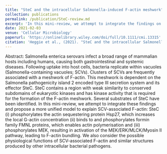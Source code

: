```yaml
---
title: "SteC and the intracellular Salmonella-induced F-actin meshwork"
collection: publications
permalink: /publication/SteC-review.md
excerpt: 'In this mini-review, we attempt to integrate the findings on the _Salmonella_ effector SteC and propose a more unified model to explain SCV-associated F-actin.'
date: 2021-02-03
venue: 'Cellular Microbiology'
paperurl: 'https://onlinelibrary.wiley.com/doi/full/10.1111/cmi.13315'
citation: 'Heggie et al., (2021). "SteC and the intracellular Salmonella-induced F-actin meshwork"; <i>Cellular Microbiology<i> '
---
```


Abstract:
Salmonella enterica serovars infect a broad range of mammalian hosts including humans, causing both gastrointestinal and systemic diseases. Following uptake into host cells, bacteria replicate within vacuoles (Salmonella-containing vacuoles; SCVs). Clusters of SCVs are frequently associated with a meshwork of F-actin. This meshwork is dependent on the Salmonella pathogenicity island 2 encoded type III secretion system and its effector SteC. SteC contains a region with weak similarity to conserved subdomains of eukaryotic kinases and has kinase activity that is required for the formation of the F-actin meshwork. Several substrates of SteC have been identified. In this mini-review, we attempt to integrate these findings and propose a more unified model to explain SCV-associated F-actin: SteC (i) phosphorylates the actin sequestering protein Hsp27, which increases the local G-actin concentration (ii) binds to and phosphorylates formin family FMNL proteins, which enables actin polymerisation and (iii) phosphorylates MEK, resulting in activation of the MEK/ERK/MLCK/Myosin II pathway, leading to F-actin bundling. We also consider the possible physiological functions of SCV-associated F-actin and similar structures produced by other intracellular bacterial pathogens.
